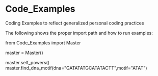 # Code_Examples
Coding Examples to reflect generalized personal coding practices

The following shows the proper import path and how to run examples:

from Code_Examples import Master

master = Master()

master.self_powers()
master.find_dna_motif(dna="GATATATGCATATACTT",motif="ATAT")
